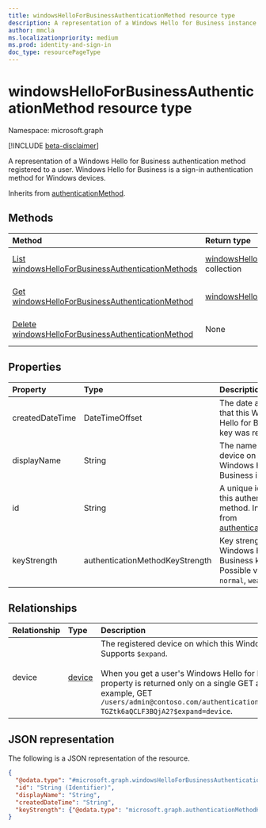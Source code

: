 ```yaml
---
title: windowsHelloForBusinessAuthenticationMethod resource type
description: A representation of a Windows Hello for Business instance registered to a user. Windows Hello for Business is a sign-in authentication method.
author: mmcla
ms.localizationpriority: medium
ms.prod: identity-and-sign-in
doc_type: resourcePageType
---
```


# windowsHelloForBusinessAuthenticationMethod resource type

Namespace: microsoft.graph

[!INCLUDE [beta-disclaimer](../../includes/beta-disclaimer.md)]

A representation of a Windows Hello for Business authentication method registered to a user. Windows Hello for Business is a sign-in authentication method for Windows devices.

Inherits from [authenticationMethod](../resources/authenticationmethod.md).

## Methods

| Method                                                                                                             | Return type                                                                                                           | Description                                                                                                                                                   |
| :----------------------------------------------------------------------------------------------------------------- | :-------------------------------------------------------------------------------------------------------------------- | :------------------------------------------------------------------------------------------------------------------------------------------------------------ |
| [List windowsHelloForBusinessAuthenticationMethods](../api/windowshelloforbusinessauthenticationmethod-list.md)    | [windowsHelloForBusinessAuthenticationMethod](../resources/windowshelloforbusinessauthenticationmethod.md) collection | Get a list of the [windowsHelloForBusinessAuthenticationMethod](../resources/windowshelloforbusinessauthenticationmethod.md) objects and their properties.    |
| [Get windowsHelloForBusinessAuthenticationMethod](../api/windowshelloforbusinessauthenticationmethod-get.md)       | [windowsHelloForBusinessAuthenticationMethod](../resources/windowshelloforbusinessauthenticationmethod.md)            | Read the properties and relationships of a [windowsHelloForBusinessAuthenticationMethod](../resources/windowshelloforbusinessauthenticationmethod.md) object. |
| [Delete windowsHelloForBusinessAuthenticationMethod](../api/windowshelloforbusinessauthenticationmethod-delete.md) | None                                                                                                                  | Deletes a [windowsHelloForBusinessAuthenticationMethod](../resources/windowshelloforbusinessauthenticationmethod.md) object.                                  |

## Properties

| Property        | Type                            | Description                                                                                                                     |
| :-------------- | :------------------------------ | :------------------------------------------------------------------------------------------------------------------------------ |
| createdDateTime | DateTimeOffset                  | The date and time that this Windows Hello for Business key was registered.                                                      |
| displayName     | String                          | The name of the device on which Windows Hello for Business is registered                                                        |
| id              | String                          | A unique identifier for this authentication method. Inherited from [authenticationMethod](../resources/authenticationmethod.md) |
| keyStrength     | authenticationMethodKeyStrength | Key strength of this Windows Hello for Business key. Possible values are: `normal`, `weak`, `unknown`.                          |

## Relationships

| Relationship | Type                             | Description                                                                                                                                                                                                                                                                                                                                                                                            |
| :----------- | :------------------------------- | :----------------------------------------------------------------------------------------------------------------------------------------------------------------------------------------------------------------------------------------------------------------------------------------------------------------------------------------------------------------------------------------------------- |
| device       | [device](../resources/device.md) | The registered device on which this Windows Hello for Business key resides. Supports `$expand`. <br/><br/>When you get a user's Windows Hello for Business registration information, this property is returned only on a single GET and when you specify `?$expand`. For example, GET `/users/admin@contoso.com/authentication/windowsHelloForBusinessMethods/_jpuR-TGZtk6aQCLF3BQjA2?$expand=device`. |

## JSON representation

The following is a JSON representation of the resource.

<!-- {
  "blockType": "resource",
  "keyProperty": "id",
  "@odata.type": "microsoft.graph.windowsHelloForBusinessAuthenticationMethod",
  "baseType": "microsoft.graph.authenticationMethod",
  "openType": false
}
-->

```json
{
  "@odata.type": "#microsoft.graph.windowsHelloForBusinessAuthenticationMethod",
  "id": "String (Identifier)",
  "displayName": "String",
  "createdDateTime": "String",
  "keyStrength": {"@odata.type": "microsoft.graph.authenticationMethodKeyStrength"}
}
```
